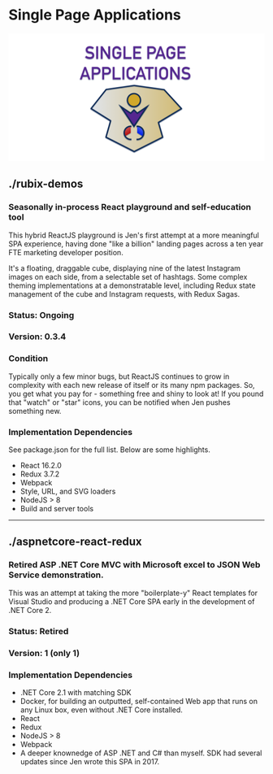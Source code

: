 # Single Page Applications

![Single Page Applications](583A2B8D-8622-4E2E-A03D-F5DF6C7268E8.png)

## ./rubix-demos
### Seasonally in-process React playground and self-education tool
This hybrid ReactJS playground is Jen's first attempt at a more meaningful SPA experience, having done "like a billion" landing pages across a ten year FTE marketing developer position.

It's a floating, draggable cube, displaying nine of the latest Instagram images on each side, from a selectable set of hashtags. Some complex theming implementations at a demonstratable level, including Redux state management of the cube and Instagram requests, with Redux Sagas.

### Status: Ongoing
### Version: 0.3.4
### Condition
Typically only a few minor bugs, but ReactJS continues to grow in complexity with each new release of itself or its many npm packages.  So, you get what you pay for - something free and shiny to look at! If you pound that "watch" or "star" icons, you can be notified when Jen pushes something new. 

### Implementation Dependencies
See package.json for the full list. Below are some highlights.
- React 16.2.0
- Redux 3.7.2
- Webpack
- Style, URL, and SVG loaders
- NodeJS > 8
- Build and server tools 

---

## ./aspnetcore-react-redux
### Retired ASP .NET Core MVC with Microsoft excel to JSON Web Service demonstration.
This was an attempt at taking the more "boilerplate-y" React templates for Visual Studio and producing a .NET Core SPA early in the development of .NET Core 2.

### Status: Retired
### Version: 1 (only 1)

### Implementation Dependencies
- .NET Core 2.1 with matching SDK
- Docker, for building an outputted, self-contained Web app that runs on any Linux box, even without .NET Core installed.
- React
- Redux
- NodeJS > 8
- Webpack
- A deeper knownedge of ASP .NET and C# than myself. SDK had several updates since Jen wrote this SPA in 2017.




